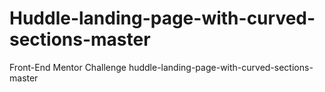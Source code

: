 # Huddle-landing-page-with-curved-sections-master
Front-End Mentor Challenge huddle-landing-page-with-curved-sections-master

